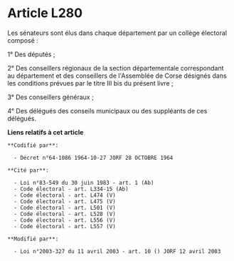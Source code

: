 # Article L280

Les sénateurs sont élus dans chaque département par un collège électoral composé :

1° Des députés ;

2° Des conseillers régionaux de la section départementale correspondant au département et des conseillers de l'Assemblée de
Corse désignés dans les conditions prévues par le titre III bis du présent livre ;

3° Des conseillers généraux ;

4° Des délégués des conseils municipaux ou des suppléants de ces délégués.

**Liens relatifs à cet article**

	**Codifié par**:

	  - Décret n°64-1086 1964-10-27 JORF 28 OCTOBRE 1964

	**Cité par**:

	  - Loi n°83-549 du 30 juin 1983 - art. 1 (Ab)
	  - Code électoral - art. L334-15 (Ab)
	  - Code électoral - art. L474 (V)
	  - Code électoral - art. L475 (V)
	  - Code électoral - art. L501 (V)
	  - Code électoral - art. L528 (V)
	  - Code électoral - art. L556 (V)
	  - Code électoral - art. L557 (V)

	**Modifié par**:

	  - Loi n°2003-327 du 11 avril 2003 - art. 10 () JORF 12 avril 2003
